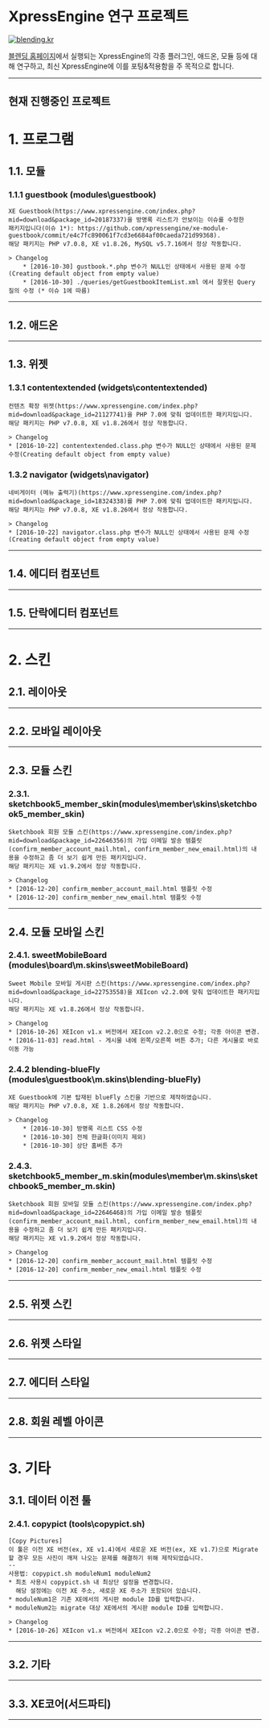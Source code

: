 XpressEngine 연구 프로젝트
==========================

[![blending.kr](https://i.imgur.com/aCgj9M8.jpg)](https://home.blending.kr)

[블렌딩 홈페이지](http://home.blending.kr)에서 실행되는 XpressEngine의 각종 플러그인, 애드온, 모듈 등에 대해 연구하고, 최신 XpressEngine에 이를 포팅&적용함을 주 목적으로 합니다.

***
현재 진행중인 프로젝트
----------------------

# 1. 프로그램
## 1.1. 모듈
### 1.1.1 guestbook (modules\guestbook)
    XE Guestbook(https://www.xpressengine.com/index.php?mid=download&package_id=20187337)을 방명록 리스트가 안보이는 이슈를 수정한
    패키지입니다(이슈 1*): https://github.com/xpressengine/xe-module-guestbook/commit/e4c7fc890061f7cd3e6684af00caeda721d99368).
    해당 패키지는 PHP v7.0.8, XE v1.8.26, MySQL v5.7.16에서 정상 작동합니다.

    > Changelog
        * [2016-10-30] gustbook.*.php 변수가 NULL인 상태에서 사용된 문제 수정(Creating default object from empty value)
        * [2016-10-30] ./queries/getGuestbookItemList.xml 에서 잘못된 Query 질의 수정 (* 이슈 1에 따름)
        
***
## 1.2. 애드온

***
## 1.3. 위젯
### 1.3.1 contentextended (widgets\contentextended)
	컨텐츠 확장 위젯(https://www.xpressengine.com/index.php?mid=download&package_id=21127741)을 PHP 7.0에 맞춰 업데이트한 패키지입니다.
	해당 패키지는 PHP v7.0.8, XE v1.8.26에서 정상 작동합니다.

	> Changelog
	* [2016-10-22] contentextended.class.php 변수가 NULL인 상태에서 사용된 문제 수정(Creating default object from empty value)

### 1.3.2 navigator (widgets\navigator)
	네비게이터 (메뉴 출력기)(https://www.xpressengine.com/index.php?mid=download&package_id=18324338)를 PHP 7.0에 맞춰 업데이트한 패키지입니다.
	해당 패키지는 PHP v7.0.8, XE v1.8.26에서 정상 작동합니다.

	> Changelog
	* [2016-10-22] navigator.class.php 변수가 NULL인 상태에서 사용된 문제 수정(Creating default object from empty value)
    
***
## 1.4. 에디터 컴포넌트

***
## 1.5. 단락에디터 컴포넌트

***
# 2. 스킨
## 2.1. 레이아웃

***
## 2.2. 모바일 레이아웃

***
## 2.3. 모듈 스킨
### 2.3.1. sketchbook5_member_skin(modules\member\skins\sketchbook5_member_skin)
	Sketchbook 회원 모듈 스킨(https://www.xpressengine.com/index.php?mid=download&package_id=22646356)의 가입 이메일 발송 템플릿(confirm_member_account_mail.html, confirm_member_new_email.html)의 내용을 수정하고 좀 더 보기 쉽게 만든 패키지입니다.
	해당 패키지는 XE v1.9.2에서 정상 작동합니다.

	> Changelog
	* [2016-12-20] confirm_member_account_mail.html 템플릿 수정
	* [2016-12-20] confirm_member_new_email.html 템플릿 수정

***
## 2.4. 모듈 모바일 스킨
### 2.4.1. sweetMobileBoard (modules\board\m.skins\sweetMobileBoard)
	Sweet Mobile 모바일 게시판 스킨(https://www.xpressengine.com/index.php?mid=download&package_id=22753558)을 XEIcon v2.2.0에 맞춰 업데이트한 패키지입니다.
	해당 패키지는 XE v1.8.26에서 정상 작동합니다.
	
	> Changelog
	* [2016-10-26] XEIcon v1.x 버전에서 XEIcon v2.2.0으로 수정; 각종 아이콘 변경.
	* [2016-11-03] read.html - 게시물 내에 왼쪽/오른쪽 버튼 추가; 다른 게시물로 바로 이동 가능

### 2.4.2 blending-blueFly (modules\guestbook\m.skins\blending-blueFly)
    XE Guestbook에 기본 탑재된 blueFly 스킨을 기반으로 제작하였습니다.
    해당 패키지는 PHP v7.0.8, XE 1.8.26에서 정상 작동합니다.

    > Changelog
        * [2016-10-30] 방명록 리스트 CSS 수정
        * [2016-10-30] 전체 한글화(이미지 제외)
        * [2016-10-30] 상단 홈버튼 추가
    
### 2.4.3. sketchbook5_member_m.skin(modules\member\m.skins\sketchbook5_member_m.skin)
	Sketchbook 회원 모바일 모듈 스킨(https://www.xpressengine.com/index.php?mid=download&package_id=22646468)의 가입 이메일 발송 템플릿(confirm_member_account_mail.html, confirm_member_new_email.html)의 내용을 수정하고 좀 더 보기 쉽게 만든 패키지입니다.
	해당 패키지는 XE v1.9.2에서 정상 작동합니다.

	> Changelog
	* [2016-12-20] confirm_member_account_mail.html 템플릿 수정
	* [2016-12-20] confirm_member_new_email.html 템플릿 수정

***
## 2.5. 위젯 스킨

***
## 2.6. 위젯 스타일

***
## 2.7. 에디터 스타일

***
## 2.8. 회원 레벨 아이콘

***
# 3. 기타
## 3.1. 데이터 이전 툴
### 2.4.1. copypict (tools\copypict.sh)
	[Copy Pictures]
	이 툴은 이전 XE 버전(ex, XE v1.4)에서 새로운 XE 버전(ex, XE v1.7)으로 Migrate할 경우 모든 사진이 깨져 나오는 문제를 해결하기 위해 제작되었습니다.
	--
	사용법: copypict.sh moduleNum1 moduleNum2
	* 최초 사용시 copypict.sh 내 최상단 설정을 변경합니다.
	  해당 설정에는 이전 XE 주소, 새로운 XE 주소가 포함되어 있습니다.
	* moduleNum1은 기존 XE에서의 게시판 module ID를 입력합니다.
	* moduleNum2는 migrate 대상 XE에서의 게시판 module ID를 입력합니다.
	
	> Changelog
	* [2016-10-26] XEIcon v1.x 버전에서 XEIcon v2.2.0으로 수정; 각종 아이콘 변경.

***
## 3.2. 기타

***
## 3.3. XE코어(서드파티)


***

